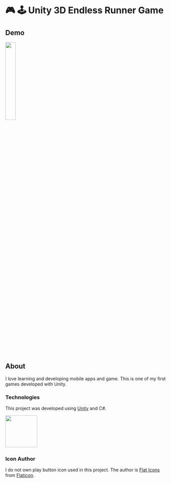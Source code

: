# 🎮 🕹️ Unity 3D Endless Runner Game

## Demo

<img src="https://github.com/blaz-cerpnjak/unity-3d-mobile-game/blob/main/gameplay_demo.gif" width="25%"/>

## About
I love learning and developing mobile apps and game. This is one of my first games developed with Unity.

### Technologies
This project was developed using [Unity](https://unity.com/) and C#.

<img src="https://store-speedtree-com.exactdn.com/site-assets/uploads/Unity-Logo-White.png?strip=all&lossy=1&quality=73&w=2560&ssl=1" height="100">&nbsp;

### Icon Author
I do not own play button icon used in this project. The author is [Flat Icons](https://www.flaticon.com/premium-icon/play_3588455) from [Flaticon](https://www.flaticon.com/).
